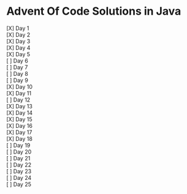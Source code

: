 # Advent Of Code Solutions in Java
[X] Day 1  
[X] Day 2  
[X] Day 3  
[X] Day 4  
[X] Day 5  
[ ] Day 6  
[ ] Day 7  
[ ] Day 8  
[ ] Day 9  
[X] Day 10  
[X] Day 11  
[ ] Day 12  
[X] Day 13  
[X] Day 14  
[X] Day 15  
[X] Day 16  
[X] Day 17  
[X] Day 18  
[ ] Day 19  
[ ] Day 20  
[ ] Day 21  
[ ] Day 22  
[ ] Day 23  
[ ] Day 24  
[ ] Day 25  
